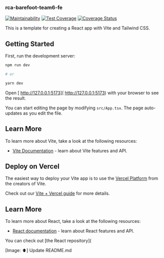 ### rca-barefoot-team6-fe


[![Maintainability](https://api.codeclimate.com/v1/badges/8f832d2b77e505dfa206/maintainability)](https://codeclimate.com/github/atlp-rwanda/rca-barefoot-team6-fe/maintainability)
[![Test Coverage](https://api.codeclimate.com/v1/badges/8f832d2b77e505dfa206/test_coverage)](https://codeclimate.com/github/atlp-rwanda/rca-barefoot-team6-fe/test_coverage)
[![Coverage Status](https://coveralls.io/repos/github/atlp-rwanda/rca-barefoot-team6-fe/badge.svg?branch=develop)](https://coveralls.io/github/atlp-rwanda/rca-barefoot-team6-fe?branch=develop)

This is a template for creating a React app with Vite and Tailwind CSS.

## Getting Started

First, run the development server:

```bash
npm run dev

# or

yarn dev
```

Open [ http://127.0.0.1:5173]( http://127.0.0.1:5173) with your browser to see the result.

You can start editing the page by modifying `src/App.tsx`. The page auto-updates as you edit the file.


## Learn More

To learn more about Vite, take a look at the following resources:

- [Vite Documentation](https://vitejs.dev/guide/) - learn about Vite features and API.

## Deploy on Vercel

The easiest way to deploy your Vite app is to use the [Vercel Platform](https://vercel.com/new?utm_medium=default-template&filter=vite&utm_source=create-next-app&utm_campaign=create-next-app-readme) from the creators of Vite.

Check out our [Vite + Vercel guide](https://vitejs.dev/guide/static-deploy.html#vercel) for more details.

## Learn More

To learn more about React, take a look at the following resources:

- [React documentation](https://reactjs.dev/) - learn about React features and API.

You can check out [the React repository](

[Image: :arrow_up:] Update README.md
